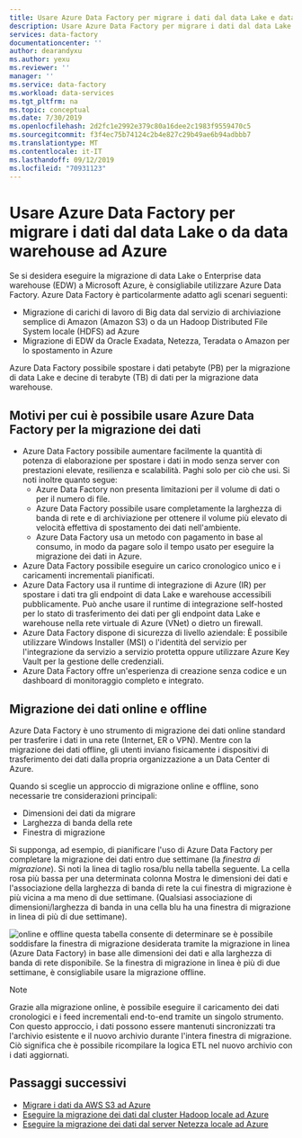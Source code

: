 ```yaml
---
title: Usare Azure Data Factory per migrare i dati dal data Lake e data warehouse ad Azure | Microsoft Docs
description: Usare Azure Data Factory per migrare i dati dal data Lake e data warehouse ad Azure.
services: data-factory
documentationcenter: ''
author: dearandyxu
ms.author: yexu
ms.reviewer: ''
manager: ''
ms.service: data-factory
ms.workload: data-services
ms.tgt_pltfrm: na
ms.topic: conceptual
ms.date: 7/30/2019
ms.openlocfilehash: 2d2fc1e2992e379c80a16dee2c1983f9559470c5
ms.sourcegitcommit: f3f4ec75b74124c2b4e827c29b49ae6b94adbbb7
ms.translationtype: MT
ms.contentlocale: it-IT
ms.lasthandoff: 09/12/2019
ms.locfileid: "70931123"
---
```

# <a name="use-azure-data-factory-to-migrate-data-from-your-data-lake-or-data-warehouse-to-azure"></a>Usare Azure Data Factory per migrare i dati dal data Lake o da data warehouse ad Azure

Se si desidera eseguire la migrazione di data Lake o Enterprise data warehouse (EDW) a Microsoft Azure, è consigliabile utilizzare Azure Data Factory. Azure Data Factory è particolarmente adatto agli scenari seguenti:

- Migrazione di carichi di lavoro di Big data dal servizio di archiviazione semplice di Amazon (Amazon S3) o da un Hadoop Distributed File System locale (HDFS) ad Azure
- Migrazione di EDW da Oracle Exadata, Netezza, Teradata o Amazon per lo spostamento in Azure

Azure Data Factory possibile spostare i dati petabyte (PB) per la migrazione di data Lake e decine di terabyte (TB) di dati per la migrazione data warehouse.

## <a name="why-azure-data-factory-can-be-used-for-data-migration"></a>Motivi per cui è possibile usare Azure Data Factory per la migrazione dei dati

- Azure Data Factory possibile aumentare facilmente la quantità di potenza di elaborazione per spostare i dati in modo senza server con prestazioni elevate, resilienza e scalabilità. Paghi solo per ciò che usi. Si noti inoltre quanto segue: 
  - Azure Data Factory non presenta limitazioni per il volume di dati o per il numero di file.
  - Azure Data Factory possibile usare completamente la larghezza di banda di rete e di archiviazione per ottenere il volume più elevato di velocità effettiva di spostamento dei dati nell'ambiente.
  - Azure Data Factory usa un metodo con pagamento in base al consumo, in modo da pagare solo il tempo usato per eseguire la migrazione dei dati in Azure.  
- Azure Data Factory possibile eseguire un carico cronologico unico e i caricamenti incrementali pianificati.
- Azure Data Factory usa il runtime di integrazione di Azure (IR) per spostare i dati tra gli endpoint di data Lake e warehouse accessibili pubblicamente. Può anche usare il runtime di integrazione self-hosted per lo stato di trasferimento dei dati per gli endpoint data Lake e warehouse nella rete virtuale di Azure (VNet) o dietro un firewall.
- Azure Data Factory dispone di sicurezza di livello aziendale: È possibile utilizzare Windows Installer (MSI) o l'identità del servizio per l'integrazione da servizio a servizio protetta oppure utilizzare Azure Key Vault per la gestione delle credenziali.
- Azure Data Factory offre un'esperienza di creazione senza codice e un dashboard di monitoraggio completo e integrato.  

## <a name="online-vs-offline-data-migration"></a>Migrazione dei dati online e offline

Azure Data Factory è uno strumento di migrazione dei dati online standard per trasferire i dati in una rete (Internet, ER o VPN). Mentre con la migrazione dei dati offline, gli utenti inviano fisicamente i dispositivi di trasferimento dei dati dalla propria organizzazione a un Data Center di Azure.  

Quando si sceglie un approccio di migrazione online e offline, sono necessarie tre considerazioni principali:  

- Dimensioni dei dati da migrare
- Larghezza di banda della rete
- Finestra di migrazione

Si supponga, ad esempio, di pianificare l'uso di Azure Data Factory per completare la migrazione dei dati entro due settimane (la *finestra di migrazione*). Si noti la linea di taglio rosa/blu nella tabella seguente. La cella rosa più bassa per una determinata colonna Mostra le dimensioni dei dati e l'associazione della larghezza di banda di rete la cui finestra di migrazione è più vicina a ma meno di due settimane. (Qualsiasi associazione di dimensioni/larghezza di banda in una cella blu ha una finestra di migrazione in linea di più di due settimane). 

![online e offline](media/data-migration-guidance-overview/online-offline.png) questa tabella consente di determinare se è possibile soddisfare la finestra di migrazione desiderata tramite la migrazione in linea (Azure Data Factory) in base alle dimensioni dei dati e alla larghezza di banda di rete disponibile. Se la finestra di migrazione in linea è più di due settimane, è consigliabile usare la migrazione offline.

> [!NOTE]
> Grazie alla migrazione online, è possibile eseguire il caricamento dei dati cronologici e i feed incrementali end-to-end tramite un singolo strumento.  Con questo approccio, i dati possono essere mantenuti sincronizzati tra l'archivio esistente e il nuovo archivio durante l'intera finestra di migrazione. Ciò significa che è possibile ricompilare la logica ETL nel nuovo archivio con i dati aggiornati.


## <a name="next-steps"></a>Passaggi successivi

- [Migrare i dati da AWS S3 ad Azure](data-migration-guidance-s3-azure-storage.md)
- [Eseguire la migrazione dei dati dal cluster Hadoop locale ad Azure](data-migration-guidance-hdfs-azure-storage.md)
- [Eseguire la migrazione dei dati dal server Netezza locale ad Azure](data-migration-guidance-netezza-azure-sqldw.md)
